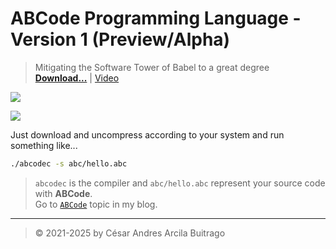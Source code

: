 # ABCode Programming Language - Version 1 (Preview/Alpha)

> Mitigating the Software Tower of Babel to a great degree  
> [**Download...**](https://github.com/kaesar/abcode/releases) | [Video](https://www.youtube.com/embed/GuPJzq43FbY)  

![](https://assets.onmind.net/know/abcode-logo.png)

![](https://assets.onmind.net/know/onmind22-abcode.gif)

Just download and uncompress according to your system and run something like...

```bash
./abcodec -s abc/hello.abc
```

> `abcodec` is the compiler and `abc/hello.abc` represent your source code with **ABCode**.  
> Go to [`ABCode`](https://onmind.co/doc/code/en/ABCode.md) topic in my blog.

---

> © 2021-2025 by César Andres Arcila Buitrago
